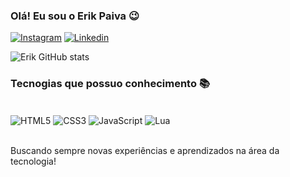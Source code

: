 ### Olá! Eu sou o Erik Paiva 😉

[![Instagram](https://img.shields.io/badge/Instagram-E4405F?style=for-the-badge&logo=instagram&logoColor=white)](https://www.instagram.com/erik_paivaofc/)
[![Linkedin](https://img.shields.io/badge/LinkedIn-0077B5?style=for-the-badge&logo=linkedin&logoColor=white)](https://www.linkedin.com/in/erik-paiva-4a7b02245)

![Erik GitHub stats](https://github-readme-stats.vercel.app/api?username=PaivaOfc&show_icons=true&theme=dracula)

### Tecnogias que possuo conhecimento 📚

<div style="display: inline_block"><br/> 
    <img align="center" alt="HTML5" src="https://img.shields.io/badge/HTML5-E34F26?style=for-the-badge&logo=html5&logoColor=white">
    <img align="center" alt="CSS3" src="https://img.shields.io/badge/CSS3-1572B6?style=for-the-badge&logo=css3&logoColor=white">
    <img align="center" alt="JavaScript" src="https://img.shields.io/badge/JavaScript-323330?style=for-the-badge&logo=javascript&logoColor=F7DF1E">
    <img align="center" alt="Lua" src="https://img.shields.io/badge/Lua-2C2D72?style=for-the-badge&logo=lua&logoColor=white">
</div></br>

Buscando sempre novas experiências e aprendizados na área da tecnologia!
